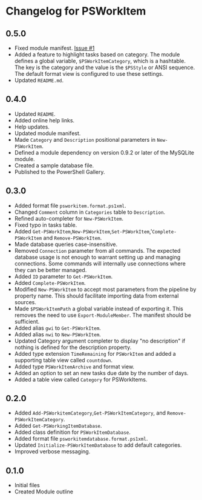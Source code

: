 # Changelog for PSWorkItem

## 0.5.0

+ Fixed module manifest. [Issue #1](https://github.com/jdhitsolutions/PSWorkItem/issues/1)
+ Added a feature to highlight tasks based on category. The module defines a global variable, `$PSWorkItemCategory`, which is a hashtable. The key is the category and the value is the `$PSStyle` or ANSI sequence. The default format view is configured to use these settings.
+ Updated `README.md`.

## 0.4.0

+ Updated `README`.
+ Added online help links.
+ Help updates.
+ Updated module manifest.
+ Made `Category` and `Description` positional parameters in `New-PSWorkItem`.
+ Defined a module dependency on version 0.9.2 or later of the MySQLite module.
+ Created a sample database file.
+ Published to the PowerShell Gallery.

## 0.3.0

+ Added format file `psworkitem.format.ps1xml`.
+ Changed `Comment` column in `Categories` table to `Description`.
+ Refined auto-completer for `New-PSWorkItem`.
+ Fixed typo in tasks table.
+ Added `Get-PSWorkItem`,`New-PSWorkItem`,`Set-PSWorkItem`,'`Complete-PSWorkItem` and `Remove-PSWorkItem`.
+ Made database queries case-insensitive.
+ Removed `Connection` parameter from all commands. The expected database usage is not enough to warrant setting up and managing connections. Some commands will internally use connections where they can be better managed.
+ Added `ID` parameter to `Get-PSWorkItem`.
+ Added `Complete-PSWorkItem`.
+ Modified `New-PSWorkItem` to accept most parameters from the pipeline by property name. This should facilitate importing data from external sources.
+ Made `$PSWorkItemPath` a global variable instead of exporting it. This removes the need to use `Export-ModuleMember`. The manifest should be sufficient.
+ Added alias `gwi` to `Get-PSWorkItem`.
+ Added alias `nwi` to `New-PSWorkItem`.
+ Updated Category argument completer to display "no description" if nothing is defined for the description property.
+ Added type extension `TimeRemaining` for `PSWorkItem` and added a supporting table view called `countdown`.
+ Added type `PSWorkItemArchive` and format view.
+ Added an option to set an new tasks due date by the number of days.
+ Added a table view called `Category` for PSWorkItems.

## 0.2.0

+ Added `Add-PSWorkitemCategory`,`Get-PSWorkItemCategory`, and `Remove-PSWorkItemCategory`.
+ Added `Get-PSWorkingItemDatabase`.
+ Added class definition for `PSWorkItemDatabase`.
+ Added format file `psworkitemdatabase.format.ps1xml`.
+ Updated `Initialize-PSWorkItemDatabase` to add default categories.
+ Improved verbose messaging.

## 0.1.0

+ Initial files
+ Created Module outline

